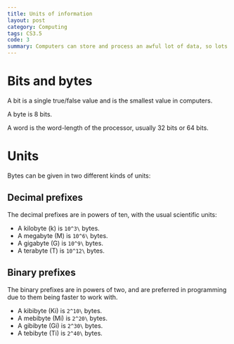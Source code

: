 ```yaml
---
title: Units of information
layout: post
category: Computing
tags: CS3.5
code: 3
summary: Computers can store and process an awful lot of data, so lots of units to show this size have been created.
---
```

# Bits and bytes
A bit is a single true/false value and is the smallest value in computers.

A byte is 8 bits.

A word is the word-length of the processor, usually 32 bits or 64 bits.

# Units
Bytes can be given in two different kinds of units:

## Decimal prefixes
The decimal prefixes are in powers of ten, with the usual scientific units:

* A kilobyte (k) is `10^3\` bytes.
* A megabyte (M) is `10^6\` bytes.
* A gigabyte (G) is `10^9\` bytes.
* A terabyte (T) is `10^12\` bytes.

## Binary prefixes
The binary prefixes are in powers of two, and are preferred in programming due to them being faster to work with.
* A kibibyte (Ki) is `2^10\` bytes.
* A mebibyte (Mi) is `2^20\` bytes.
* A gibibyte (Gi) is `2^30\` bytes.
* A tebibyte (Ti) is `2^40\` bytes.